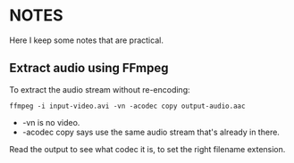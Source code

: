# NOTES

Here I keep some notes that are practical.

## Extract audio using FFmpeg

To extract the audio stream without re-encoding:

    ffmpeg -i input-video.avi -vn -acodec copy output-audio.aac

  * -vn is no video.
  * -acodec copy says use the same audio stream that's already in there.

Read the output to see what codec it is, to set the right filename extension.
